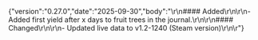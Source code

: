 {"version":"0.27.0","date":"2025-09-30","body":"\r\n#### Added\r\n\r\n- Added first yield after x days to fruit trees in the journal.\r\n\r\n#### Changed\r\n\r\n- Updated live data to v1.2-1240 (Steam version)\r\n\r"}